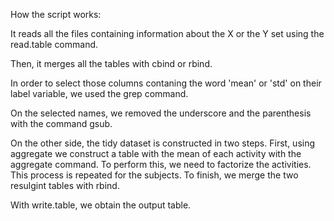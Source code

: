 How the script works:

It reads all the files containing information about the X or the Y set using the read.table command.

Then, it merges all the tables with cbind or rbind.

In order to select those columns contaning the word 'mean' or 'std' on their label variable, we used the grep command.

On the selected names, we removed the underscore and the parenthesis with the command gsub.

On the other side, the tidy dataset is constructed in two steps. First, using aggregate we construct a table with the mean of each activity 
with the aggregate command. To perform this, we need to factorize the activities. This process is repeated for the subjects.
To finish, we merge the two resulgint tables with rbind.

With write.table, we obtain the output table.